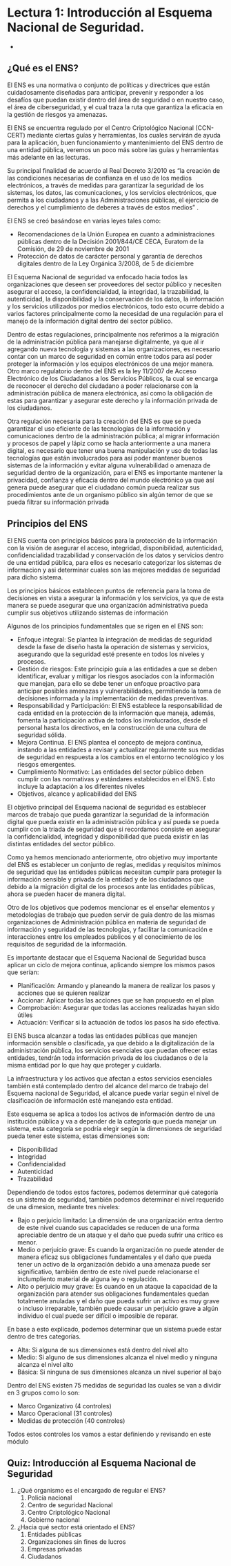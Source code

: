# **Lectura 1: Introducción al Esquema Nacional de Seguridad.**

- 

## ¿Qué es el ENS?

El ENS es una normativa o conjunto de políticas y directrices que están cuidadosamente diseñadas para anticipar, prevenir y responder a los desafíos que puedan existir dentro del área de seguridad o en nuestro caso, el área de ciberseguridad, y el cual traza la ruta que garantiza la eficacia en la gestión de riesgos ya amenazas.

El ENS se encuentra regulado por el Centro Criptológico Nacional (CCN-CERT) mediante ciertas guías y herramientas, los cuales servirán de ayuda para la aplicación, buen funcionamiento y mantenimiento del ENS dentro de una entidad pública, veremos un poco más sobre las guías y herramientas más adelante en las lecturas.

Su principal finalidad de acuerdo al Real Decreto 3/2010 es “la creación de las condiciones necesarias de confianza en el uso de los medios electrónicos, a través de medidas para garantizar la seguridad de los sistemas, los datos, las comunicaciones, y los servicios electrónicos, que permita a los ciudadanos y a las Administraciones públicas, el ejercicio de derechos y el cumplimiento de deberes a través de estos medios” .

El ENS se creó basándose en varias leyes tales como:

- Recomendaciones de la Unión Europea en cuanto a administraciones públicas dentro de la Decisión 2001/844/CE CECA, Euratom de la Comisión, de 29 de noviembre de 2001
- Protección de datos de carácter personal y garantía de derechos digitales dentro de la Ley Orgánica 3/2008, de 5 de diciembre

El Esquema Nacional de seguridad va enfocado hacia todos las organizaciones que deseen ser proveedores del sector público y necesiten asegurar el acceso, la confidencialidad, la integridad, la trazabilidad, la autenticidad, la disponibilidad y la conservación de los datos, la información y los servicios utilizados por medios electrónicos, todo esto ocurre debido a varios factores principalmente como la necesidad de una regulación para el manejo de la información digital dentro del sector público.

Dentro de estas regulaciones, principalmente nos referimos a la migración de la administración pública para manejarse digitalmente, ya que al ir agregando nueva tecnología y sistemas a las organizaciones, es necesario contar con un marco de seguridad en común entre todos para así poder proteger la información y los equipos electrónicos de una mejor manera. Otro marco regulatorio dentro del ENS es la ley 11/2007 de Acceso Electrónico de los Ciudadanos a los Servicios Públicos, la cual se encarga de reconocer el derecho del ciudadano a poder relacionarse con la administración pública de manera electrónica, así como la obligación de estas para garantizar y asegurar este derecho y la información privada de los ciudadanos.

Otra regulación necesaria para la creación del ENS es que se pueda garantizar el uso eficiente de las tecnologías de la información y comunicaciones dentro de la administración pública; al migrar información y procesos de papel y lápiz como se hacía anteriormente a una manera digital, es necesario que tener una buena manipulación y uso de todas las tecnologías que están involucrados para así poder mantener buenos sistemas de la información y evitar alguna vulnerabilidad o amenaza de seguridad dentro de la organización, para el ENS es importante mantener la privacidad, confianza y eficacia dentro del mundo electrónico ya que así genera puede asegurar que el ciudadano común pueda realizar sus procedimientos ante de un organismo público sin algún temor de que se pueda filtrar su información privada

## Principios del ENS

El ENS cuenta con principios básicos para la protección de la información con la visión de asegurar el acceso, integridad, disponibilidad, autenticidad, confidencialidad trazabilidad y conservación de los datos y servicios dentro de una entidad pública, para ellos es necesario categorizar los sistemas de informacion y asi determinar cuales son las mejores medidas de seguridad para dicho sistema.

Los principios básicos establecen puntos de referencia para la toma de decisiones en vista a asegurar la información y los servicios, ya que de esta manera se puede asegurar que una organización administrativa pueda cumplir sus objetivos utilizando sistemas de información

Algunos de los principios fundamentales que se rigen en el ENS son:

- Enfoque integral: Se plantea la integración de medidas de seguridad desde la fase de diseño hasta la operación de sistemas y servicios, asegurando que la seguridad esté presente en todos los niveles y procesos.
- Gestión de riesgos: Este principio guía a las entidades a que se deben identificar, evaluar y mitigar los riesgos asociados con la información que manejan, para ello se debe tener un enfoque proactivo para anticipar posibles amenazas y vulnerabilidades, permitiendo la toma de decisiones informada y la implementación de medidas preventivas.
- Responsabilidad y Participación: El ENS establece la responsabilidad de cada entidad en la protección de la información que maneja, además, fomenta la participación activa de todos los involucrados, desde el personal hasta los directivos, en la construcción de una cultura de seguridad sólida.
- Mejora Continua. El ENS plantea el concepto de mejora continua, instando a las entidades a revisar y actualizar regularmente sus medidas de seguridad en respuesta a los cambios en el entorno tecnológico y los riesgos emergentes.
- Cumplimiento Normativo: Las entidades del sector público deben cumplir con las normativas y estándares establecidos en el ENS. Esto incluye la adaptación a los diferentes niveles
- Objetivos, alcance y aplicabilidad del ENS

El objetivo principal del Esquema nacional de seguridad es establecer marcos de trabajo que pueda garantizar la seguridad de la información digital que pueda existir en la administración pública y así pueda se pueda cumplir con la triada de seguridad que si recordamos consiste en asegurar la confidencialidad, integridad y disponibilidad que pueda existir en las distintas entidades del sector público.

Como ya hemos mencionado anteriormente, otro objetivo muy importante del ENS es establecer un conjunto de reglas, medidas y requisitos mínimos de seguridad que las entidades públicas necesitan cumplir para proteger la información sensible y privada de la entidad y de los ciudadanos que debido a la migración digital de los procesos ante las entidades públicas, ahora se pueden hacer de manera digital.

Otro de los objetivos que podemos mencionar es el enseñar elementos y metodologías de trabajo que pueden servir de guía dentro de las mismas organizaciones de Administración pública en materia de seguridad de información y seguridad de las tecnologías, y facilitar la comunicación e interacciones entre los empleados públicos y el conocimiento de los requisitos de seguridad de la información.

Es importante destacar que el Esquema Nacional de Seguridad busca aplicar un ciclo de mejora continua, aplicando siempre los mismos pasos que serían:

- Planificación: Armando y planeando la manera de realizar los pasos y acciones que se quieren realizar
- Accionar: Aplicar todas las acciones que se han propuesto en el plan
- Comprobación: Asegurar que todas las acciones realizadas hayan sido útiles
- Actuación: Verificar si la actuación de todos los pasos ha sido efectiva.

El ENS busca alcanzar a todas las entidades públicas que manejen información sensible o clasificada, ya que debido a la digitalización de la administración pública, los servicios esenciales que puedan ofrecer estas entidades, tendrán toda información privada de los ciudadanos o de la misma entidad por lo que hay que proteger y cuidarla.

La infraestructura y los activos que afectan a estos servicios esenciales también está contemplado dentro del alcance del marco de trabajo del Esquema nacional de Seguridad, el alcance puede variar según el nivel de clasificación de información esté manejando esta entidad.

Este esquema se aplica a todos los activos de información dentro de una institución pública y va a depender de la categoría que pueda manejar un sistema, esta categoría se podría elegir según la dimensiones de seguridad pueda tener este sistema, estas dimensiones son:

- Disponibilidad
- Integridad
- Confidencialidad
- Autenticidad
- Trazabilidad

Dependiendo de todos estos factores, podemos determinar qué categoría es un sistema de seguridad, también podemos determinar el nivel requerido de una dimesion, mediante tres niveles:

- Bajo o perjuicio limitado: La dimensión de una organización entra dentro de este nivel cuando sus capacidades se reducen de una forma apreciable dentro de un ataque y el daño que pueda sufrir una crítico es menor.
- Medio o perjuicio grave: Es cuando la organización no puede atender de manera eficaz sus obligaciones fundamentales y el daño que pueda tener un activo de la organización debido a una amenaza puede ser significativo, también dentro de este nivel puede relacionarse el inclumpliento material de alguna ley o regulación.
- Alto o perjuicio muy grave: Es cuando en un ataque la capacidad de la organización para atender sus obligaciones fundamentales quedan totalmente anuladas y el daño que pueda sufrir un activo es muy grave o incluso irreparable, también puede causar un perjuicio grave a algún individuo el cual puede ser difícil o imposible de reparar.

En base a esto explicado, podemos determinar que un sistema puede estar dentro de tres categorías.

- Alta: Si alguna de sus dimensiones está dentro del nivel alto
- Medio: Si alguno de sus dimensiones alcanza el nivel medio y ninguna alcanza el nivel alto
- Básica: Si ninguna de sus dimensiones alcanza un nivel superior al bajo

Dentro del ENS existen 75 medidas de seguridad las cuales se van a dividir en 3 grupos como lo son:

- Marco Organizativo (4 controles)
- Marco Operacional (31 controles)
- Medidas de protección (40 controles)

Todos estos controles los vamos a estar definiendo y revisando en este módulo

## Quiz: Introducción al Esquema Nacional de Seguridad

1. ¿Qué organismo es el encargado de regular el ENS?
    1. Policía nacional
    2. Centro de seguridad Nacional
    3. Centro Criptológico Nacional
    4. Gobierno nacional
2. ¿Hacia qué sector está orientado el ENS?
    1. Entidades públicas
    2. Organizaciones sin fines de lucros
    3. Empresas privadas
    4. Ciudadanos
